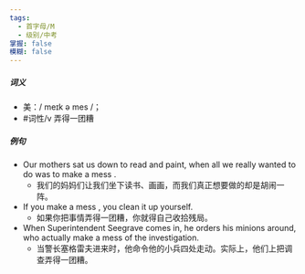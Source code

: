 ```yaml
---
tags:
  - 首字母/M
  - 级别/中考
掌握: false
模糊: false
---
```

##### 词义
- 美：/ meɪk ə mes /；
- #词性/v  弄得一团糟
##### 例句
- Our mothers sat us down to read and paint, when all we really wanted to do was to make a mess .
	- 我们的妈妈们让我们坐下读书、画画，而我们真正想要做的却是胡闹一阵。
- If you make a mess , you clean it up yourself.
	- 如果你把事情弄得一团糟，你就得自己收拾残局。
- When Superintendent Seegrave comes in, he orders his minions around, who actually make a mess of the investigation.
	- 当警长塞格雷夫进来时，他命令他的小兵四处走动。实际上，他们上把调查弄得一团糟。
